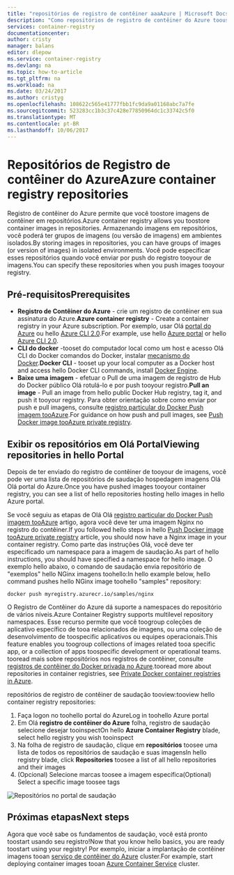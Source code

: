 ```yaml
---
title: "repositórios de registro de contêiner aaaAzure | Microsoft Docs"
description: "Como repositórios de registro de contêiner do Azure toouse para imagens do Docker"
services: container-registry
documentationcenter: 
author: cristy
manager: balans
editor: dlepow
ms.service: container-registry
ms.devlang: na
ms.topic: how-to-article
ms.tgt_pltfrm: na
ms.workload: na
ms.date: 03/24/2017
ms.author: cristyg
ms.openlocfilehash: 108622c565e41777fbb1fc9da9a01168abc7a7fe
ms.sourcegitcommit: 523283cc1b3c37c428e77850964dc1c33742c5f0
ms.translationtype: MT
ms.contentlocale: pt-BR
ms.lasthandoff: 10/06/2017
---
```

# <a name="azure-container-registry-repositories"></a><span data-ttu-id="67cf2-103">Repositórios de Registro de contêiner do Azure</span><span class="sxs-lookup"><span data-stu-id="67cf2-103">Azure container registry repositories</span></span>

<span data-ttu-id="67cf2-104">Registro de contêiner do Azure permite que você toostore imagens de contêiner em repositórios.</span><span class="sxs-lookup"><span data-stu-id="67cf2-104">Azure container registry allows you toostore container images in repositories.</span></span> <span data-ttu-id="67cf2-105">Armazenando imagens em repositórios, você poderá ter grupos de imagens (ou versão de imagens) em ambientes isolados.</span><span class="sxs-lookup"><span data-stu-id="67cf2-105">By storing images in repositories, you can have groups of images (or version of images) in isolated environments.</span></span> <span data-ttu-id="67cf2-106">Você pode especificar esses repositórios quando você enviar por push do registro tooyour de imagens.</span><span class="sxs-lookup"><span data-stu-id="67cf2-106">You can specify these repositories when you push images tooyour registry.</span></span>


## <a name="prerequisites"></a><span data-ttu-id="67cf2-107">Pré-requisitos</span><span class="sxs-lookup"><span data-stu-id="67cf2-107">Prerequisites</span></span>
* <span data-ttu-id="67cf2-108">**Registro de Contêiner do Azure** - crie um registro de contêiner em sua assinatura do Azure.</span><span class="sxs-lookup"><span data-stu-id="67cf2-108">**Azure container registry** - Create a container registry in your Azure subscription.</span></span> <span data-ttu-id="67cf2-109">Por exemplo, usar Olá [portal do Azure](container-registry-get-started-portal.md) ou hello [Azure CLI 2.0](container-registry-get-started-azure-cli.md).</span><span class="sxs-lookup"><span data-stu-id="67cf2-109">For example, use hello [Azure portal](container-registry-get-started-portal.md) or hello [Azure CLI 2.0](container-registry-get-started-azure-cli.md).</span></span>
* <span data-ttu-id="67cf2-110">**CLI do docker** -tooset do computador local como um host e acesso Olá CLI do Docker comandos do Docker, instalar [mecanismo do Docker](https://docs.docker.com/engine/installation/).</span><span class="sxs-lookup"><span data-stu-id="67cf2-110">**Docker CLI** - tooset up your local computer as a Docker host and access hello Docker CLI commands, install [Docker Engine](https://docs.docker.com/engine/installation/).</span></span>
* <span data-ttu-id="67cf2-111">**Baixe uma imagem** - efetuar o Pull de uma imagem de registro de Hub do Docker público Olá rotulá-lo e por push tooyour registro.</span><span class="sxs-lookup"><span data-stu-id="67cf2-111">**Pull an image** - Pull an image from hello public Docker Hub registry, tag it, and push it tooyour registry.</span></span> <span data-ttu-id="67cf2-112">Para obter orientação sobre como enviar por push e pull imagens, consulte [registro particular do Docker Push imagem tooAzure](container-registry-get-started-docker-cli.md).</span><span class="sxs-lookup"><span data-stu-id="67cf2-112">For guidance on how push and pull images, see [Push Docker image tooAzure private registry](container-registry-get-started-docker-cli.md).</span></span>


## <a name="viewing-repositories-in-hello-portal"></a><span data-ttu-id="67cf2-113">Exibir os repositórios em Olá Portal</span><span class="sxs-lookup"><span data-stu-id="67cf2-113">Viewing repositories in hello Portal</span></span>

<span data-ttu-id="67cf2-114">Depois de ter enviado do registro de contêiner de tooyour de imagens, você pode ver uma lista de repositórios de saudação hospedagem imagens Olá Olá portal do Azure.</span><span class="sxs-lookup"><span data-stu-id="67cf2-114">Once you have pushed images tooyour container registry, you can see a list of hello repositories hosting hello images in hello Azure portal.</span></span>

<span data-ttu-id="67cf2-115">Se você seguiu as etapas de Olá Olá [registro particular do Docker Push imagem tooAzure](container-registry-get-started-docker-cli.md) artigo, agora você deve ter uma imagem Nginx no registro do contêiner.</span><span class="sxs-lookup"><span data-stu-id="67cf2-115">If you followed hello steps in hello [Push Docker image tooAzure private registry](container-registry-get-started-docker-cli.md) article, you should now have a Nginx image in your container registry.</span></span> <span data-ttu-id="67cf2-116">Como parte das instruções Olá, você deve ter especificado um namespace para a imagem de saudação.</span><span class="sxs-lookup"><span data-stu-id="67cf2-116">As part of hello instructions, you should have specified a namespace for hello image.</span></span> <span data-ttu-id="67cf2-117">O exemplo hello abaixo, o comando de saudação envia repositório de "exemplos" hello NGinx imagens toohello:</span><span class="sxs-lookup"><span data-stu-id="67cf2-117">In hello example below, hello command pushes hello NGinx image toohello "samples" repository:</span></span>

```
docker push myregistry.azurecr.io/samples/nginx
```
 <span data-ttu-id="67cf2-118">O Registro de Contêiner do Azure dá suporte a namespaces do repositório de vários níveis.</span><span class="sxs-lookup"><span data-stu-id="67cf2-118">Azure Container Registry supports multilevel repository namespaces.</span></span> <span data-ttu-id="67cf2-119">Esse recurso permite que você toogroup coleções de aplicativo específico de tooa relacionados de imagens, ou uma coleção de desenvolvimento de toospecific aplicativos ou equipes operacionais.</span><span class="sxs-lookup"><span data-stu-id="67cf2-119">This feature enables you toogroup collections of images related tooa specific app, or a collection of apps toospecific development or operational teams.</span></span> <span data-ttu-id="67cf2-120">tooread mais sobre repositórios nos registros de contêiner, consulte [registros de contêiner do Docker privada no Azure](container-registry-intro.md).</span><span class="sxs-lookup"><span data-stu-id="67cf2-120">tooread more about repositories in container registries, see [Private Docker container registries in Azure](container-registry-intro.md).</span></span>

<span data-ttu-id="67cf2-121">repositórios de registro de contêiner de saudação tooview:</span><span class="sxs-lookup"><span data-stu-id="67cf2-121">tooview hello container registry repositories:</span></span>

1. <span data-ttu-id="67cf2-122">Faça logon no toohello portal do Azure</span><span class="sxs-lookup"><span data-stu-id="67cf2-122">Log in toohello Azure portal</span></span>
2. <span data-ttu-id="67cf2-123">Em Olá **registro de contêiner do Azure** folha, registro de saudação selecione desejar tooinspect</span><span class="sxs-lookup"><span data-stu-id="67cf2-123">On hello **Azure Container Registry** blade, select hello registry you wish tooinspect</span></span>
3. <span data-ttu-id="67cf2-124">Na folha de registro de saudação, clique em **repositórios** toosee uma lista de todos os repositórios de saudação e suas imagens</span><span class="sxs-lookup"><span data-stu-id="67cf2-124">In hello registry blade, click **Repositories** toosee a list of all hello repositories and their images</span></span>
4. <span data-ttu-id="67cf2-125">(Opcional) Selecione marcas toosee a imagem específica</span><span class="sxs-lookup"><span data-stu-id="67cf2-125">(Optional) Select a specific image toosee tags</span></span>

![Repositórios no portal de saudação](./media/container-registry-repositories/container-registry-repositories.png)


## <a name="next-steps"></a><span data-ttu-id="67cf2-127">Próximas etapas</span><span class="sxs-lookup"><span data-stu-id="67cf2-127">Next steps</span></span>
<span data-ttu-id="67cf2-128">Agora que você sabe os fundamentos de saudação, você está pronto toostart usando seu registro!</span><span class="sxs-lookup"><span data-stu-id="67cf2-128">Now that you know hello basics, you are ready toostart using your registry!</span></span> <span data-ttu-id="67cf2-129">Por exemplo, iniciar a implantação de contêiner imagens tooan [serviço de contêiner do Azure](https://azure.microsoft.com/documentation/services/container-service/) cluster.</span><span class="sxs-lookup"><span data-stu-id="67cf2-129">For example, start deploying container images tooan [Azure Container Service](https://azure.microsoft.com/documentation/services/container-service/) cluster.</span></span>
